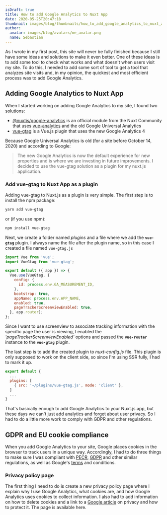 ```yaml
---
isDraft: true
title: How to add Google Analytics to Nuxt App
date: 2020-05-25T20:47:18
thumbnail: images/blog/thumbnails/how_to_add_google_analytics_to_nuxt_app.png
author:
  avatar: images/blog/avatars/me_avatar.png
  name: Sebastian
---
```


As I wrote in my first post, this site will never be fully finished because I still have some ideas and solutions to make it even better. One of these ideas is to add some tool to check what works and what doesn't when users visit my site. To do this, I needed to add some sort of tool to get a tool that analyzes site visits and, in my opinion, the quickest and most efficient process was to add Google Analytics.
<!--more-->
## Adding Google Analytics to Nuxt App

When I started working on adding Google Analytics to my site, I found two solutions:

- [@nuxtjs/google-analytics](https://google-analytics.nuxtjs.org/) is an official module from the Nuxt Community that uses [vue-analytics](https://matteogabriele.gitbooks.io/vue-analytics/content/) and the old Google Universal Analytics
- [vue-gtag](https://matteo-gabriele.gitbook.io/vue-gtag/) is a Vue.js plugin that uses the new Google Analytics 4

Because Google Universal Analytics is old (for a site before October 14, 2020) and according to Google:
> The new Google Analytics is now the default experience for new properties and is where we are investing in future improvements.
I decided to use the vue-gtag solution as a plugin for my nuxt.js application.

### Add vue-gtag to Nuxt App as a plugin

Adding vue-gtag to Nuxt.js as a plugin is very simple. The first step is to install the npm package:

```sh
yarn add vue-gtag
```

or (if you use npm):

```sh
npm install vue-gtag
```

Next, we create a folder named *plugins* and a file where we add the **`vue-gtag`** plugin. I always name the file after the plugin name, so in this case I created a file named `vue-gtag.js`

```js
import Vue from 'vue';
import VueGtag from 'vue-gtag';

export default ({ app }) => {
  Vue.use(VueGtag, {
    config: {
      id: process.env.GA_MEASUREMENT_ID,
    },
    bootstrap: true,
    appName: process.env.APP_NAME,
    enabled: true,
    pageTrackerScreenviewEnabled: true,
  }, app.router);
};
```

Since I want to use screenview to associate tracking information with the specific page the user is viewing, I enabled the *'pageTrackerScreenviewEnabled'* options and passed the **`vue-router`** instance to the **`vue-gtag`** plugin.

The last step is to add the created plugin to *nuxt-config.js* file. This plugin is only supposed to work on the client side, so since I'm using SSR fully, I had to mark it up.

```js
export default {
  ...
  plugins: [
    { src: '~/plugins/vue-gtag.js', mode: 'client' },
  ]
  ...
}
```

That's basically enough to add Google Analytics to your Nuxt.js app, but these days we can't just add analytics and forget about user privacy. So I had to do a little more work to comply with GDPR and other regulations.

## GDPR and EU cookie compliance

When you add Google Analytics to your site, Google places cookies in the browser to track users in a unique way. Accordingly, I had to do three things to make sure I was compliant with [PECR](https://seersco.com/articles/what-is-pecr-privacy/), [GDPR](https://gdpr-info.eu/) and other similar regulations, as well as Google's [terms](https://marketingplatform.google.com/about/analytics/terms/us/) and conditions.

### Privacy policy page

The first thing I need to do is create a new privacy policy page where I explain why I use Google Analytics, what cookies are, and how Google Analytics uses cookies to collect information. I also had to add information on how to delete cookies and a link to a [Google article](https://policies.google.com/technologies/partner-sites) on privacy and how to protect it. The page is available here.